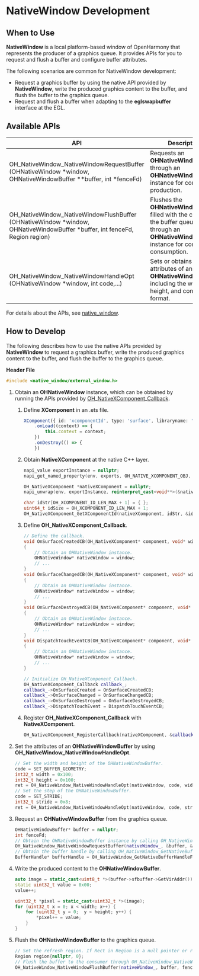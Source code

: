 # NativeWindow Development

## When to Use

**NativeWindow** is a local platform-based window of OpenHarmony that represents the producer of a graphics queue. It provides APIs for you to request and flush a buffer and configure buffer attributes.

The following scenarios are common for NativeWindow development:

* Request a graphics buffer by using the native API provided by **NativeWindow**, write the produced graphics content to the buffer, and flush the buffer to the graphics queue.
* Request and flush a buffer when adapting to the **eglswapbuffer** interface at the EGL.

## Available APIs

| API| Description|
| -------- | -------- |
| OH_NativeWindow_NativeWindowRequestBuffer (OHNativeWindow \*window, OHNativeWindowBuffer \*\*buffer, int \*fenceFd) | Requests an **OHNativeWindowBuffer** through an **OHNativeWindow** instance for content production.|
| OH_NativeWindow_NativeWindowFlushBuffer (OHNativeWindow \*window, OHNativeWindowBuffer \*buffer, int fenceFd, Region region) | Flushes the **OHNativeWindowBuffer** filled with the content to the buffer queue through an **OHNativeWindow** instance for content consumption.|
| OH_NativeWindow_NativeWindowHandleOpt (OHNativeWindow \*window, int code,...) | Sets or obtains the attributes of an **OHNativeWindow**, including the width, height, and content format.|

For details about the APIs, see [native_window](../reference/native-apis/_native_window.md).

## How to Develop

The following describes how to use the native APIs provided by **NativeWindow** to request a graphics buffer, write the produced graphics content to the buffer, and flush the buffer to the graphics queue.

**Header File**
```c++
#include <native_window/external_window.h>
```

1. Obtain an **OHNativeWindow** instance, which can be obtained by running the APIs provided by [OH_NativeXComponent_Callback](../reference/native-apis/_o_h___native_x_component___callback.md).
   1. Define **XComponent** in an .ets file.
        ```ts
        XComponent({ id: 'xcomponentId', type: 'surface', libraryname: 'nativerender'})
            .onLoad((context) => {
                this.context = context;
            })
            .onDestroy(() => {
            })
        ```
   2. Obtain **NativeXComponent** at the native C++ layer.
       ```c++
       napi_value exportInstance = nullptr;
       napi_get_named_property(env, exports, OH_NATIVE_XCOMPONENT_OBJ, &exportInstance);

       OH_NativeXComponent *nativeXComponent = nullptr;
       napi_unwrap(env, exportInstance, reinterpret_cast<void**>(&nativeXComponent));

       char idStr[OH_XCOMPONENT_ID_LEN_MAX + 1] = { };
       uint64_t idSize = OH_XCOMPONENT_ID_LEN_MAX + 1;
       OH_NativeXComponent_GetXComponentId(nativeXComponent, idStr, &idSize);
       ```
   3. Define **OH_NativeXComponent_Callback**.
       ```c++
       // Define the callback.
       void OnSurfaceCreatedCB(OH_NativeXComponent* component, void* window)
       {
           // Obtain an OHNativeWindow instance.
           OHNativeWindow* nativeWindow = window;
           // ...
       }
       void OnSurfaceChangedCB(OH_NativeXComponent* component, void* window)
       {
           // Obtain an OHNativeWindow instance.
           OHNativeWindow* nativeWindow = window;
           // ...
       }
       void OnSurfaceDestroyedCB(OH_NativeXComponent* component, void* window)
       {
           // Obtain an OHNativeWindow instance.
           OHNativeWindow* nativeWindow = window;
           // ...
       }
       void DispatchTouchEventCB(OH_NativeXComponent* component, void* window)
       {
           // Obtain an OHNativeWindow instance.
           OHNativeWindow* nativeWindow = window;
           // ...
       }
       ```
       ```c++
       // Initialize OH_NativeXComponent_Callback.
       OH_NativeXComponent_Callback callback_;
       callback_->OnSurfaceCreated = OnSurfaceCreatedCB;
       callback_->OnSurfaceChanged = OnSurfaceChangedCB;
       callback_->OnSurfaceDestroyed = OnSurfaceDestroyedCB;
       callback_->DispatchTouchEvent = DispatchTouchEventCB;
       ```
   4. Register **OH_NativeXComponent_Callback** with **NativeXComponent**.
       ```c++
       OH_NativeXComponent_RegisterCallback(nativeXComponent, &callback_);
       ```

2. Set the attributes of an **OHNativeWindowBuffer** by using **OH_NativeWindow_NativeWindowHandleOpt**.
    ```c++
    // Set the width and height of the OHNativeWindowBuffer.
    code = SET_BUFFER_GEOMETRY;
    int32_t width = 0x100;
    int32_t height = 0x100;
    ret = OH_NativeWindow_NativeWindowHandleOpt(nativeWindow, code, width, height);
    // Set the step of the OHNativeWindowBuffer.
    code = SET_STRIDE;
    int32_t stride = 0x8;
    ret = OH_NativeWindow_NativeWindowHandleOpt(nativeWindow, code, stride);
    ```

3. Request an **OHNativeWindowBuffer** from the graphics queue.
    ```c++
    OHNativeWindowBuffer* buffer = nullptr;
    int fenceFd;
    // Obtain the OHNativeWindowBuffer instance by calling OH_NativeWindow_NativeWindowRequestBuffer.
    OH_NativeWindow_NativeWindowRequestBuffer(nativeWindow_, &buffer, &fenceFd);
    // Obtain the buffer handle by calling OH_NativeWindow_GetNativeBufferHandleFromNative.
    BufferHandle* bufferHandle = OH_NativeWindow_GetNativeBufferHandleFromNative(buffer);
    ```

4. Write the produced content to the **OHNativeWindowBuffer**.
    ```c++
    auto image = static_cast<uint8_t *>(buffer->sfbuffer->GetVirAddr());
    static uint32_t value = 0x00;
    value++;

    uint32_t *pixel = static_cast<uint32_t *>(image);
    for (uint32_t x = 0; x < width; x++) {
        for (uint32_t y = 0;  y < height; y++) {
            *pixel++ = value;
        }
    }
    ```

5. Flush the **OHNativeWindowBuffer** to the graphics queue.
    ```c++
    // Set the refresh region. If Rect in Region is a null pointer or rectNumber is 0, all contents in the OHNativeWindowBuffer are changed.
    Region region{nullptr, 0};
    // Flush the buffer to the consumer through OH_NativeWindow_NativeWindowFlushBuffer, for example, by displaying it on the screen.
    OH_NativeWindow_NativeWindowFlushBuffer(nativeWindow_, buffer, fenceFd, region);
    ```

